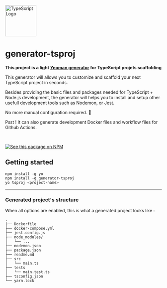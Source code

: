 <img src="https://i.imgur.com/fAmJYWo.png" alt="TypeScript Logo" width="100"/>

# generator-tsproj

**This project is a light [Yeoman generator](https://yeoman.io) for TypeScript projets scaffolding**

This generator will allows you to customize and scaffold your next TypeScript project in seconds. 

Besides providing the basic files and packages needed for TypeScript + Node.js development, the generator will helps you to install and setup other usefull development tools such as Nodemon, or Jest. 

No more manual configuration required. 🤯

Psst ! It can also generate development Docker files and workflow files for Github Actions.

<br>

[![See this package on NPM](https://img.shields.io/badge/-See%20this%20package%20on%20npm-CB3837?style=for-the-badge&logo=npm&logoColor=white)](https://www.npmjs.com/package/generator-tsproj)

## Getting started

```
npm install -g yo
npm install -g generator-tsproj
yo tsproj <project-name>
```

***

### Generated project's structure

When all options are enabled, this is what a generated project looks like :

```
.
├── Dockerfile
├── docker-compose.yml
├── jest.config.js
├── node_modules/
│   └── ...
├── nodemon.json
├── package.json
├── readme.md
├── src
│   └── main.ts
├── tests
│   └── main.test.ts
├── tsconfig.json
└── yarn.lock
```
